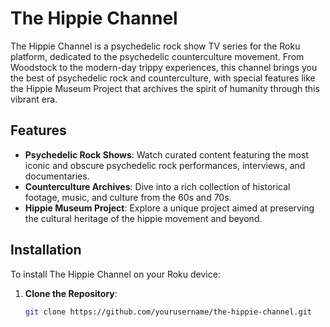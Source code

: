# The Hippie Channel

The Hippie Channel is a psychedelic rock show TV series for the Roku platform, dedicated to the psychedelic counterculture movement. From Woodstock to the modern-day trippy experiences, this channel brings you the best of psychedelic rock and counterculture, with special features like the Hippie Museum Project that archives the spirit of humanity through this vibrant era.

## Features

- **Psychedelic Rock Shows**: Watch curated content featuring the most iconic and obscure psychedelic rock performances, interviews, and documentaries.
- **Counterculture Archives**: Dive into a rich collection of historical footage, music, and culture from the 60s and 70s.
- **Hippie Museum Project**: Explore a unique project aimed at preserving the cultural heritage of the hippie movement and beyond.

## Installation

To install The Hippie Channel on your Roku device:

1. **Clone the Repository**: 
   ```bash
   git clone https://github.com/yourusername/the-hippie-channel.git
